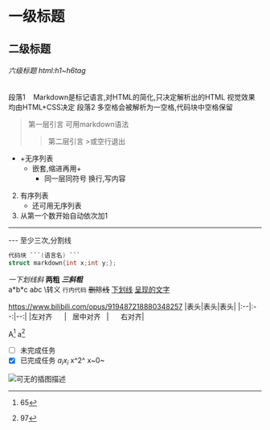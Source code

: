 # 一级标题
## 二级标题
###### 六级标题 html:h1~h6tag 
段落1 &zwj; &zwj; &zwj; Markdown是标记语言,对HTML的简化,只决定解析出的HTML 视觉效果均由HTML+CSS决定
段落2 多空格会被解析为一空格,代码块中空格保留
> 第一层引言 可用markdown语法
>> 第二层引言
> \>或空行退出
+ +无序列表
    + 嵌套,缩进再用+
        + 同一层同符号
          换行,写内容
2. 有序列表
    - 还可用无序列表
3. 从第一个数开始自动依次加1
- - - 
\--- 至少三次,分割线
```c
代码块 ```(语言名) ```
struct markdown{int x;int y;};
```
_一下划线斜_ __两粗__ ___三斜粗___  
a\*b\*c a*b*c \\转义
`行内代码` ~~删除线~~
<u>下划线</u>
[呈现的文字](https://www.bilibili.com/opus/919487218880348257)

<https://www.bilibili.com/opus/919487218880348257>
&zwj; 
|表头|表头|表头|
|:--|:--:|--:|
|左对齐&zwj; &zwj; &zwj; &zwj; &zwj; &zwj; |&zwj; &zwj; &zwj; 居中对齐&zwj; &zwj; &zwj; |&zwj; &zwj; &zwj; &zwj; &zwj; &zwj; 右对齐|

A[^1] a[^97]
[^1]:65 
[^97]:97
 - [ ] 未完成任务
 - [x] 已完成任务
 $a_i$$x_i$
 x^2^
 x~0~

 ![可无的插图描述](https://i0.hdslb.com/bfs/article/bc13c6d5714cd273bb1f5bf1a5fab6ca354561434.jpg)